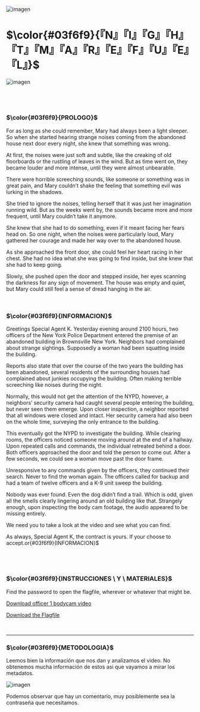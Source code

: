 ![imagen](https://user-images.githubusercontent.com/121932814/220075944-4413c77b-8ca3-40a6-ba98-bcaaaa0c8ff9.png)

# $\color{#03f6f9}{『N』『I』『G』『H』『T』『M』『A』『R』『E』『F』『U』『E』『L』}$
![imagen](https://user-images.githubusercontent.com/121932814/220863152-c8a293c3-d66f-4c47-bc19-9f4b126d03ab.png)

$~$
---

### $\color{#03f6f9}{PROLOGO}$
For as long as she could remember, Mary had always been a light sleeper. So when she started hearing strange noises coming from the abandoned house next door every night, she knew that something was wrong.

At first, the noises were just soft and subtle, like the creaking of old floorboards or the rustling of leaves in the wind. But as time went on, they became louder and more intense, until they were almost unbearable.

There were horrible screeching sounds, like someone or something was in great pain, and Mary couldn’t shake the feeling that something evil was lurking in the shadows.

She tried to ignore the noises, telling herself that it was just her imagination running wild. But as the weeks went by, the sounds became more and more frequent, until Mary couldn’t take it anymore.

She knew that she had to do something, even if it meant facing her fears head on. So one night, when the noises were particularly loud, Mary gathered her courage and made her way over to the abandoned house.

As she approached the front door, she could feel her heart racing in her chest. She had no idea what she was going to find inside, but she knew that she had to keep going.

Slowly, she pushed open the door and stepped inside, her eyes scanning the darkness for any sign of movement. The house was empty and quiet, but Mary could still feel a sense of dread hanging in the air.

$~$

### $\color{#03f6f9}{INFORMACION}$
Greetings Special Agent K. Yesterday evening around 2100 hours, two officers of the New York Police Department entered the premise of an abandoned building in Brownsville New York. Neighbors had complained about strange sightings. Supposedly a woman had been squatting inside the building.

Reports also state that over the course of the two years the building has been abandoned, several residents of the surrounding houses had complained about junkies occupying the building. Often making terrible screeching like noises during the night.

Normally, this would not get the attention of the NYPD, however, a neighbors’ security camera had caught several people entering the building, but never seen them emerge. Upon closer inspection, a neighbor reported that all windows were closed and intact. Her security camera had also been on the whole time, surveying the only entrance to the building.

This eventually got the NYPD to investigate the building. While clearing rooms, the officers noticed someone moving around at the end of a hallway. Upon repeated calls and commands, the individual retreated behind a door. Both officers approached the door and told the person to come out. After a few seconds, we could see a woman move past the door frame.

Unresponsive to any commands given by the officers, they continued their search. Never to find the woman again. The officers called for backup and had a team of twelve officers and a K-9 unit sweep the building.

Nobody was ever found. Even the dog didn’t find a trail. Which is odd, given all the smells clearly lingering around an old building like that. Strangely enough, upon inspecting the body cam footage, the audio appeared to be missing entirely.

We need you to take a look at the video and see what you can find.

As always, Special Agent K, the contract is yours. If your choose to accept.or{#03f6f9}{INFORMACION}$


$~$
---

### $\color{#03f6f9}{INSTRUCCIONES \ Y \ MATERIALES}$
Find the password to open the flagfile, wherever or whatever that might be.

<a href="https://hacktoria.com/wp-content/contracts/items/bodycam-officer-1.mp4">Download officer 1 bodycam video</a>

<a href="https://hacktoria.com/wp-content/contracts/flags/flagfile-nightmare-fuel.zip">Download the Flagfile</a>

$~$

---

### $\color{#03f6f9}{METODOLOGIA}$
Leemos bien la información que nos dan y analizamos el video.
No obtenemos mucha información de estos asi que vayamos a mirar los metadatos.

![imagen](https://user-images.githubusercontent.com/121932814/220869068-f86bfd43-c267-45aa-94d9-93181cae4dac.png)


Podemos observar que hay un comentario, muy posiblemente sea la contraseña que necesitamos.

